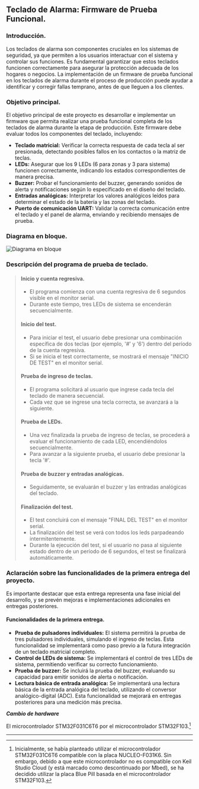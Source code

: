## Teclado de Alarma: Firmware de Prueba Funcional.

### Introducción.

Los teclados de alarma son componentes cruciales en los sistemas de seguridad, ya que permiten a los usuarios interactuar con el sistema y controlar sus funciones. Es fundamental garantizar que estos teclados funcionen correctamente para asegurar la protección adecuada de los hogares o negocios. La implementación de un firmware de prueba funcional en los teclados de alarma durante el proceso de producción puede ayudar a identificar y corregir fallas temprano, antes de que lleguen a los clientes.

### Objetivo principal.

El objetivo principal de este proyecto es desarrollar e implementar un firmware que permita realizar una prueba funcional completa de los teclados de alarma durante la etapa de producción. Este firmware debe evaluar todos los componentes del teclado, incluyendo:

* **Teclado matricial:** Verificar la correcta respuesta de cada tecla al ser presionada, detectando posibles fallos en los contactos o la matriz de teclas.
* **LEDs:** Asegurar que los 9 LEDs (6 para zonas y 3 para sistema) funcionen correctamente, indicando los estados correspondientes de manera precisa.
* **Buzzer:** Probar el funcionamiento del buzzer, generando sonidos de alerta y notificaciones según lo especificado en el diseño del teclado.
* **Entradas analógicas:** Interpretar los valores analógicos leídos para determinar el estado de la batería y las zonas del teclado.
* **Puerto de comunicación UART:** Validar la correcta comunicación entre el teclado y el panel de alarma, enviando y recibiendo mensajes de prueba.

### Diagrama en bloque.
![Diagrama en bloque]([https://github.com/nnzgab/TP1/blob/main/conexion.PNG](https://github.com/nnzgab/integrador_1/blob/main/diagrama_bloque.PNG))

### Descripción del programa de prueba de teclado.

>#### Inicio y cuenta regresiva.
>
>* El programa comienza con una cuenta regresiva de 6 segundos visible en el monitor serial.
>* Durante este tiempo, tres LEDs de sistema se encenderán secuencialmente.
>
>#### Inicio del test.
>
>* Para iniciar el test, el usuario debe presionar una combinación específica de dos teclas (por ejemplo, '#' y '6') dentro del período de la cuenta regresiva.
>* Si se inicia el test correctamente, se mostrará el mensaje "INICIO DE TEST" en el monitor serial.
>
>#### Prueba de ingreso de teclas.
>
>* El programa solicitará al usuario que ingrese cada tecla del teclado de manera secuencial.
>* Cada vez que se ingrese una tecla correcta, se avanzará a la siguiente.
>
>#### Prueba de LEDs.
>
>* Una vez finalizada la prueba de ingreso de teclas, se procederá a evaluar el funcionamiento de cada LED, encendiéndolos secuencialmente.
>* Para avanzar a la siguiente prueba, el usuario debe presionar la tecla '#'.
>
>#### Prueba de buzzer y entradas analógicas.
>
>* Seguidamente, se evaluarán el buzzer y las entradas analógicas del teclado.
>
>#### Finalización del test.
>
>* El test concluirá con el mensaje "FINAL DEL TEST" en el monitor serial.
>* La finalización del test se verá con todos los leds parpadeando intermitentemente.
>* Durante la ejecución del test, si el usuario no pasa al siguiente estado dentro de un período de 6 segundos, el test se finalizará automáticamente.
>
### Aclaración sobre las funcionalidades de la primera entrega del proyecto.

Es importante destacar que esta entrega representa una fase inicial del desarrollo, y se prevén mejoras e implementaciones adicionales en entregas posteriores.

#### Funcionalidades de la primera entrega.

* **Prueba de pulsadores individuales:** El sistema permitirá la prueba de tres pulsadores individuales, simulando el ingreso de teclas. Esta funcionalidad se implementará como paso previo a la futura integración de un teclado matricial completo.
* **Control de LEDs de sistema:** Se implementará el control de tres LEDs de sistema, permitiendo verificar su correcto funcionamiento.
* **Prueba de buzzer:** Se incluirá la prueba del buzzer, evaluando su capacidad para emitir sonidos de alerta o notificación.
* **Lectura básica de entrada analógica:** Se implementará una lectura básica de la entrada analógica del teclado, utilizando el conversor analógico-digital (ADC). Esta funcionalidad se mejorará en entregas posteriores para una medición más precisa.


***Cambio de hardware***

El microcontrolador STM32F031C6T6 por el microcontrolador STM32F103.[^1]

[^1]: Inicialmente, se había planteado utilizar el microcontrolador STM32F031C6T6 compatible con la placa NUCLEO-F031K6. Sin embargo, debido a que este microcontrolador no es compatible con Keil Studio Cloud (y está marcado como descontinuado por Mbed), se ha decidido utilizar la placa Blue Pill basada en el microcontrolador STM32F103.


-------------------

